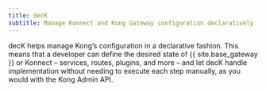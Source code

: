 ```yaml
---
title: decK
subtitle: Manage Konnect and Kong Gateway configuration declaratively
---
```


decK helps manage Kong’s configuration in a declarative fashion. This means that
a developer can define the desired state of {{ site.base_gateway }} or Konnect &ndash;
services, routes, plugins, and more &ndash; and let decK handle implementation
without needing to execute each step manually, as you would with the Kong Admin
API.
